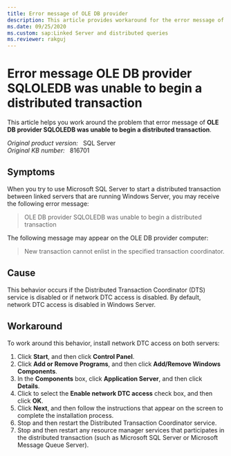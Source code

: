 ```yaml
---
title: Error message of OLE DB provider
description: This article provides workaround for the error message of OLE DB provider SQLOLEDB was unable to begin a distributed transaction. 
ms.date: 09/25/2020
ms.custom: sap:Linked Server and distributed queries
ms.reviewer: rakguj
---
```

# Error message OLE DB provider SQLOLEDB was unable to begin a distributed transaction

This article helps you work around the problem that error message of **OLE DB provider SQLOLEDB was unable to begin a distributed transaction**.

_Original product version:_ &nbsp; SQL Server  
_Original KB number:_ &nbsp; 816701

## Symptoms

When you try to use Microsoft SQL Server to start a distributed transaction between linked servers that are running Windows Server, you may receive the following error message:

> OLE DB provider SQLOLEDB was unable to begin a distributed transaction

The following message may appear on the OLE DB provider computer:

> New transaction cannot enlist in the specified transaction coordinator.

## Cause

This behavior occurs if the Distributed Transaction Coordinator (DTS) service is disabled or if network DTC access is disabled. By default, network DTC access is disabled in Windows Server.

## Workaround

To work around this behavior, install network DTC access on both servers:

1. Click **Start**, and then click **Control Panel**.
2. Click **Add or Remove Programs**, and then click **Add/Remove Windows Components**.
3. In the **Components** box, click **Application Server**, and then click **Details**.
4. Click to select the **Enable network DTC access** check box, and then click **OK**.
5. Click **Next**, and then follow the instructions that appear on the screen to complete the installation process.
6. Stop and then restart the Distributed Transaction Coordinator service.
7. Stop and then restart any resource manager services that participates in the distributed transaction (such as Microsoft SQL Server or Microsoft Message Queue Server).
